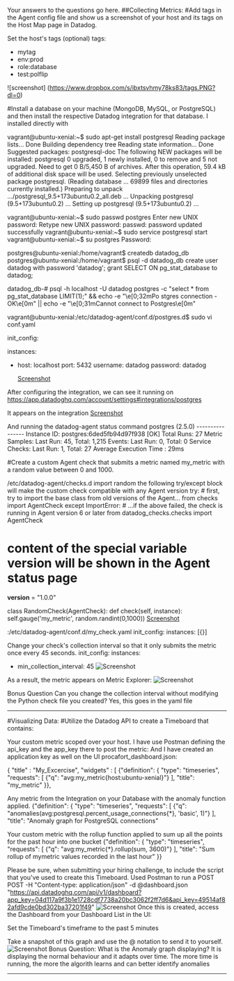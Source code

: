 Your answers to the questions go here.
##Collecting Metrics:
#Add tags in the Agent config file and show us a screenshot of your host and its tags on the Host Map page in Datadog.

Set the host's tags (optional)
tags:
   - mytag
   - env:prod
   - role:database
   - test:polflip
   
   ![screenshot] (https://www.dropbox.com/s/ibxtsvhmy78ks83/tags.PNG?dl=0)

#Install a database on your machine (MongoDB, MySQL, or PostgreSQL) and then install the respective Datadog integration for that database.
I installed directly with


vagrant@ubuntu-xenial:~$ sudo apt-get install postgresql
Reading package lists... Done
Building dependency tree
Reading state information... Done
Suggested packages:
  postgresql-doc
The following NEW packages will be installed:
  postgresql
0 upgraded, 1 newly installed, 0 to remove and 5 not upgraded.
Need to get 0 B/5,450 B of archives.
After this operation, 59.4 kB of additional disk space will be used.
Selecting previously unselected package postgresql.
(Reading database ... 69899 files and directories currently installed.)
Preparing to unpack .../postgresql_9.5+173ubuntu0.2_all.deb ...
Unpacking postgresql (9.5+173ubuntu0.2) ...
Setting up postgresql (9.5+173ubuntu0.2) ...


vagrant@ubuntu-xenial:~$ sudo passwd postgres
Enter new UNIX password:
Retype new UNIX password:
passwd: password updated successfully
vagrant@ubuntu-xenial:~$ sudo service postgresql start
vagrant@ubuntu-xenial:~$ su postgres
Password:

postgres@ubuntu-xenial:/home/vagrant$ createdb datadog_db
postgres@ubuntu-xenial:/home/vagrant$ psql -d datadog_db
create user datadog with password 'datadog';
grant SELECT ON pg_stat_database to datadog;

datadog_db-# psql -h localhost -U datadog postgres -c "select * from pg_stat_database LIMIT(1);" && echo -e "\e[0;32mPo
stgres connection - OK\e[0m" || echo -e "\e[0;31mCannot connect to Postgres\e[0m"

vagrant@ubuntu-xenial:/etc/datadog-agent/conf.d/postgres.d$ sudo vi conf.yaml
 
 init_config:

instances:
  - host: localhost
    port: 5432
    username: datadog
    password: datadog
    
    [Screenshot](https://www.dropbox.com/s/lvz5mtjfxsacui6/dbintegration.PNG?dl=0)
    
  After configuring the integration, we can see it running on 
  https://app.datadoghq.com/account/settings#integrations/postgres
  
  It appears on the integration
  [Screenshot](https://www.dropbox.com/s/9a2e2fswqephid8/dbintegration2.PNG?dl=0)
  
  And running the datadog-agent status command
      postgres (2.5.0)
    ----------------
      Instance ID: postgres:6ded5fb94d97f938 [OK]
      Total Runs: 27
      Metric Samples: Last Run: 45, Total: 1,215
      Events: Last Run: 0, Total: 0
      Service Checks: Last Run: 1, Total: 27
      Average Execution Time : 29ms

  

#Create a custom Agent check that submits a metric named my_metric with a random value between 0 and 1000.

/etc/datadog-agent/checks.d
import random
 the following try/except block will make the custom check compatible with any Agent version
try:
    # first, try to import the base class from old versions of the Agent...
    from checks import AgentCheck
except ImportError:
    # ...if the above failed, the check is running in Agent version 6 or later
    from datadog_checks.checks import AgentCheck

# content of the special variable __version__ will be shown in the Agent status page
__version__ = "1.0.0"


class RandomCheck(AgentCheck):
    def check(self, instance):
        self.gauge('my_metric', random.randint(0,1000))
 [Screenshot](https://www.dropbox.com/s/4nlqgxty4ug4frf/my_metric.PNG?dl=0)   

:/etc/datadog-agent/conf.d/my_check.yaml
init_config:
instances:
    [{}]
    
    

Change your check's collection interval so that it only submits the metric once every 45 seconds.
init_config:
instances:
 - min_collection_interval: 45
 ![Screenshot](https://www.dropbox.com/s/ydkw4al6jq2mhdw/changeInterval.PNG?dl=0)
 
 As a result, the metric appears on Metric Explorer:
 ![Screenshot](https://www.dropbox.com/s/hgr0f9al00q2gkz/my_metricUI.PNG?dl=0)

Bonus Question Can you change the collection interval without modifying the Python check file you created?
Yes, this goes in the yaml file



------
#Visualizing Data:
#Utilize the Datadog API to create a Timeboard that contains:

Your custom metric scoped over your host.
I have use Postman defining the api_key and the app_key there to post the metric:
And I have created an application key as well on the UI
procafort_dashboard.json:

{
  "title" : "My_Excercise",
  "widgets" : [
    {"definition": {
      "type": "timeseries",
      "requests": [
        {"q": "avg:my_metric{host:ubuntu-xenial}"}
      ],
      "title": "my_metric"
    }},

Any metric from the Integration on your Database with the anomaly function applied.
 {"definition": {
   "type": "timeseries",
   "requests": [
     {"q": "anomalies(avg:postgresql.percent_usage_connections{*}, 'basic', 1)"}
   ],
   "title": "Anomaly graph for PostgreSQL connections"

Your custom metric with the rollup function applied to sum up all the points for the past hour into one bucket
  {"definition": {
   "type": "timeseries",
   "requests": [
     {"q": "avg:my_metric{*}.rollup(sum, 3600)"}
   ],
   "title": "Sum rollup of mymetric values recorded in the last hour"
 }}
 
Please be sure, when submitting your hiring challenge, to include the script that you've used to create this Timeboard.
Used Postman to run a POST POST -H "Content-type: application/json" -d @dashboard.json "https://api.datadoghq.com/api/v1/dashboard?app_key=04d117a9f3b1e1728cdf7738a20bc3062f2ff7d6&api_key=49514af82afd9cde0bd302ba37201f49"
![Screenshot](https://www.dropbox.com/s/6cyt2byvj0z3yng/dashboard.PNG?dl=0)
Once this is created, access the Dashboard from your Dashboard List in the UI:

Set the Timeboard's timeframe to the past 5 minutes

Take a snapshot of this graph and use the @ notation to send it to yourself.
![Screenshot](https://www.dropbox.com/s/q044p8q3k3ecml4/notify.PNG?dl=0)
Bonus Question: What is the Anomaly graph displaying?
It is displaying the normal behaviour and it adapts over time. The more time is running, the more the algorith learns and can better identify anomalies



-------------
